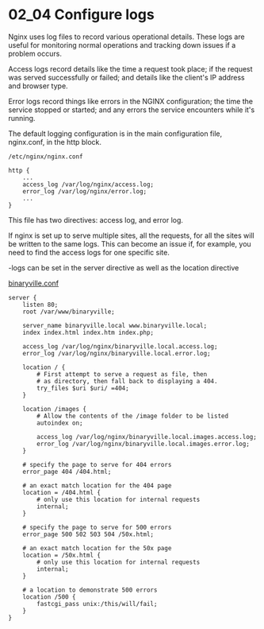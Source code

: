# 02_04 Configure logs

Nginx uses log files to record various operational details. These logs are useful for monitoring normal operations and tracking down issues if a problem occurs.

Access logs record details like the time a request took place; if the request was served successfully or failed; and details like the client's IP address and browser type.

Error logs record things like errors in the NGINX configuration; the time the service stopped or started; and any errors the service encounters while it's running.

The default logging configuration is in the main configuration file, nginx.conf, in the http block.

```NGINX
/etc/nginx/nginx.conf

http {
	...
	access_log /var/log/nginx/access.log;
	error_log /var/log/nginx/error.log;
	...
}
```

This file has two directives: access log, and error log.

If nginx is set up to serve multiple sites, all the requests, for all the sites will be written to the same logs.  This can become an issue if, for example, you need to find the access logs for one specific site.

-logs can be set in the server directive as well as the location directive


[binaryville.conf](./binaryville.conf)

```NGINX
server {
    listen 80;
    root /var/www/binaryville;

    server_name binaryville.local www.binaryville.local;
    index index.html index.htm index.php;

    access_log /var/log/nginx/binaryville.local.access.log;
    error_log /var/log/nginx/binaryville.local.error.log;

    location / {
        # First attempt to serve a request as file, then
        # as directory, then fall back to displaying a 404.
        try_files $uri $uri/ =404;
    }

    location /images {
        # Allow the contents of the /image folder to be listed
        autoindex on;

        access_log /var/log/nginx/binaryville.local.images.access.log;
        error_log /var/log/nginx/binaryville.local.images.error.log;
    }

    # specify the page to serve for 404 errors
    error_page 404 /404.html;

    # an exact match location for the 404 page
    location = /404.html {
        # only use this location for internal requests
        internal;
    }

    # specify the page to serve for 500 errors
    error_page 500 502 503 504 /50x.html;

    # an exact match location for the 50x page
    location = /50x.html {
        # only use this location for internal requests
        internal;
    }

    # a location to demonstrate 500 errors
    location /500 {
        fastcgi_pass unix:/this/will/fail;
    }
}
```
